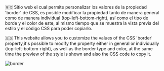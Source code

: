 🇲🇽  Sitio web el cual permite personalizar los valores de la propiedad 'border' de CSS, es posible modificar la propiedad tanto de manera general como de manera individual 
(top-left-bottom-right), así como el tipo de borde y el color de este, al mismo tiempo que se muestra la vista previa del estilo y el código CSS para poder copiarlo.

🇺🇸  This website allows you to customize the values of the CSS 'border' property,it's possible to modify the property either in general or individually (top-left-bottom-right),
as well as the border type and color, at the same time the preview of the style is shown and also the CSS code to copy it.


![border](https://github.com/user-attachments/assets/14592375-65d6-4512-81d1-d5d7a715f3f1)
